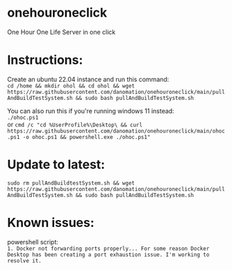 # onehouroneclick
One Hour One Life Server in one click


# Instructions:    
  Create an ubuntu 22.04 instance and run this command:   
```cd /home && mkdir ohol && cd ohol && wget https://raw.githubusercontent.com/danomation/onehouroneclick/main/pullAndBuildTestSystem.sh && sudo bash pullAndBuildTestSystem.sh```

  You can also run this if you're running windows 11 instead:    
```./ohoc.ps1```    
or
```cmd /c "cd %UserProfile%\Desktop\ && curl https://raw.githubusercontent.com/danomation/onehouroneclick/main/ohoc.ps1 -o ohoc.ps1 && powershell.exe ./ohoc.ps1"```


# Update to latest:
```sudo rm pullAndBuildtestSystem.sh && wget https://raw.githubusercontent.com/danomation/onehouroneclick/main/pullAndBuildTestSystem.sh && sudo bash pullAndBuildTestSystem.sh```


# Known issues:    
powershell script:  
```1. Docker not forwarding ports properly... For some reason Docker Desktop has been creating a port exhaustion issue. I'm working to resolve it.```
